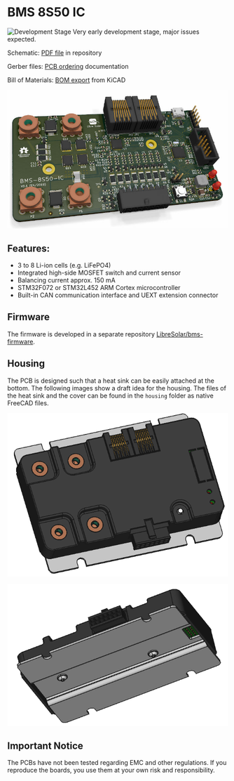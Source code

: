 # BMS 8S50 IC

![Development Stage](https://img.shields.io/badge/development%20stage-alpha-red.svg) Very early development stage, major issues expected.

Schematic: [PDF file](bms-8s50-ic.pdf) in repository

Gerber files: [PCB ordering](http://libre.solar/docs/pcb_ordering) documentation

Bill of Materials: [BOM export](http://libre.solar/docs/bom) from KiCAD

![BMS 8S50 IC](bms-8s50-ic.jpg)

## Features:

- 3 to 8 Li-ion cells (e.g. LiFePO4)
- Integrated high-side MOSFET switch and current sensor
- Balancing current approx. 150 mA
- STM32F072 or STM32L452 ARM Cortex microcontroller
- Built-in CAN communication interface and UEXT extension connector

## Firmware

The firmware is developed in a separate repository [LibreSolar/bms-firmware](https://github.com/LibreSolar/bms-firmware).

## Housing

The PCB is designed such that a heat sink can be easily attached at the bottom. The following images show a draft idea for the housing. The files of the heat sink and the cover can be found in the `housing` folder as native FreeCAD files.

![Housing top side](housing/top.png)

![Housing bottom side with heat sink](housing/bottom.png)

## Important Notice

The PCBs have not been tested regarding EMC and other regulations. If you reproduce the boards, you use them at your own risk and responsibility.
